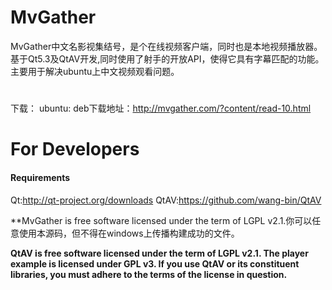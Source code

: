 MvGather
========

MvGather中文名影视集结号，是个在线视频客户端，同时也是本地视频播放器。
基于Qt5.3及QtAV开发,同时使用了射手的开放API，使得它具有字幕匹配的功能。
主要用于解决ubuntu上中文视频观看问题。

#
下载：
ubuntu:
deb下载地址：http://mvgather.com/?content/read-10.html

# For Developers
#### Requirements
Qt:http://qt-project.org/downloads
QtAV:https://github.com/wang-bin/QtAV

**MvGather is free software licensed under the term of LGPL v2.1.你可以任意使用本源码，但不得在windows上传播构建成功的文件。

**QtAV is free software licensed under the term of LGPL v2.1. The player example is licensed under GPL v3.  If you use QtAV or its constituent libraries,
you must adhere to the terms of the license in question.**
